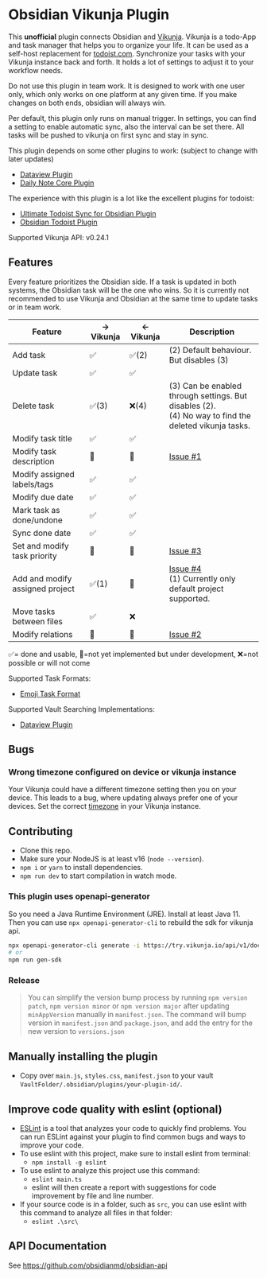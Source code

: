 # Obsidian Vikunja Plugin

This **unofficial** plugin connects Obsidian and [Vikunja](https://vikunja.io). Vikunja is a todo-App and task manager
that helps you to organize your life. It can be used as a self-host replacement for [todoist.com](todoist.com/).
Synchronize your tasks with your Vikunja instance back and forth. It holds a lot of settings to
adjust it to your workflow needs.

Do not use this plugin in team work. It is designed to work with one user only, which only works on one platform at any
given time. If you make changes on both ends, obsidian will always win.

Per default, this plugin only runs on manual trigger. In settings, you can find a setting to enable automatic sync, also
the interval can be set there. All tasks will be pushed to vikunja on first sync and stay in sync.

This plugin depends on some other plugins to work: (subject to change with later updates)

- [Dataview Plugin](https://github.com/blacksmithgu/obsidian-dataview)
- [Daily Note Core Plugin](https://help.obsidian.md/Plugins/Daily+notes)

The experience with this plugin is a lot like the excellent plugins for todoist:

- [Ultimate Todoist Sync for Obsidian Plugin](https://github.com/HeroBlackInk/ultimate-todoist-sync-for-obsidian)
- [Obsidian Todoist Plugin](https://github.com/jamiebrynes7/obsidian-todoist-plugin)

Supported Vikunja API: v0.24.1

## Features

Every feature prioritizes the Obsidian side. If a task is updated in both systems, the Obsidian task will be the one who
wins. So it is currently not recommended to use Vikunja and Obsidian at the same time to update tasks or in team work.

| Feature                         | -> Vikunja | <- Vikunja | Description                                                                                                             |
|---------------------------------|------------|------------|-------------------------------------------------------------------------------------------------------------------------|
| Add task                        | ✅          | ✅(2)       | (2) Default behaviour. But disables (3)                                                                                 |
| Update task                     | ✅          | ✅          |                                                                                                                         |
| Delete task                     | ✅(3)       | ❌(4)       | (3) Can be enabled through settings. But disables (2).<br/>(4) No way to find the deleted vikunja tasks.                |
| Modify task title               | ✅          | ✅          |                                                                                                                         |
| Modify task description         | 🚧         | 🚧         | [Issue #1](https://github.com/Heiss/obsidian-vikunja-plugin/issues/1)                                                   |
| Modify assigned labels/tags     | ✅          | ✅          |                                                                                                                         |
| Modify due date                 | ✅          | ✅          |                                                                                                                         |
| Mark task as done/undone        | ✅          | ✅          |                                                                                                                         |
| Sync done date                  | ✅          | ✅          |                                                                                                                         |
| Set and modify task priority    | 🚧         | 🚧         | [Issue #3](https://github.com/Heiss/obsidian-vikunja-plugin/issues/3)                                                   |
| Add and modify assigned project | ✅(1)       | 🚧         | [Issue #4](https://github.com/Heiss/obsidian-vikunja-plugin/issues/4)<br/>(1) Currently only default project supported. |
| Move tasks between files        | ✅          | ❌          |                                                                                                                         |
| Modify relations 		             | 🚧         | 🚧         | [Issue #2](https://github.com/Heiss/obsidian-vikunja-plugin/issues/2)                                                   |

✅= done and usable, 🚧=not yet implemented but under development, ❌=not possible or will not come

Supported Task Formats:

- [Emoji Task Format](https://publish.obsidian.md/tasks/Reference/Task+Formats/Tasks+Emoji+Format)

Supported Vault Searching Implementations:

- [Dataview Plugin](https://github.com/blacksmithgu/obsidian-dataview)

## Bugs

### Wrong timezone configured on device or vikunja instance

Your Vikunja could have a different timezone setting then you on your device. This leads to a bug, where updating always
prefer one of your devices. Set the correct [timezone](https://vikunja.io/docs/config-options/#timezone) in your Vikunja
instance.

## Contributing

- Clone this repo.
- Make sure your NodeJS is at least v16 (`node --version`).
- `npm i` or `yarn` to install dependencies.
- `npm run dev` to start compilation in watch mode.

### This plugin uses openapi-generator

So you need a Java Runtime Environment (JRE). Install at least Java 11.
Then you can use `npx openapi-generator-cli` to rebuild the sdk for vikunja api.

```bash
npx openapi-generator-cli generate -i https://try.vikunja.io/api/v1/docs.json -o vikunja_sdk -g typescript-fetch --additional-properties "supportsES6=true,npmVersion=10.8.1,typescriptThreePlus=true"
# or
npm run gen-sdk
```

### Release

> You can simplify the version bump process by running `npm version patch`, `npm version minor` or `npm version major`
> after updating `minAppVersion` manually in `manifest.json`.
> The command will bump version in `manifest.json` and `package.json`, and add the entry for the new version
> to `versions.json`

## Manually installing the plugin

- Copy over `main.js`, `styles.css`, `manifest.json` to your vault `VaultFolder/.obsidian/plugins/your-plugin-id/`.

## Improve code quality with eslint (optional)

- [ESLint](https://eslint.org/) is a tool that analyzes your code to quickly find problems. You can run ESLint against
  your plugin to find common bugs and ways to improve your code.
- To use eslint with this project, make sure to install eslint from terminal:
	- `npm install -g eslint`
- To use eslint to analyze this project use this command:
	- `eslint main.ts`
	- eslint will then create a report with suggestions for code improvement by file and line number.
- If your source code is in a folder, such as `src`, you can use eslint with this command to analyze all files in that
  folder:
	- `eslint .\src\`

## API Documentation

See https://github.com/obsidianmd/obsidian-api
